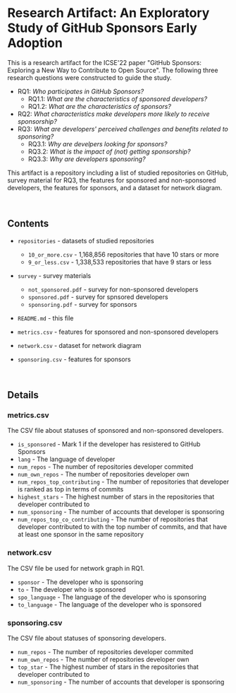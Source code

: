 # Research Artifact: An Exploratory Study of GitHub Sponsors Early Adoption
This is a research artifact for the ICSE'22 paper "GitHub Sponsors: Exploring a New Way to Contribute to Open Source". The following three research questions were constructed to guide the study.

* RQ1: *Who participates in GitHub Sponsors?*
    * RQ1.1: *What are the characteristics of sponsored developers?*
    * RQ1.2: *What are the characteristics of sponsors?*
* RQ2: *What characteristics make developers more likely to receive sponsorship?*
* RQ3: *What are developers' perceived challenges and benefits related to sponsoring?*
    * RQ3.1: *Why are develpers looking for sponsors?*
    * RQ3.2: *What is the impact of (not) getting sponsorship?*
    * RQ3.3: *Why are developers sponsoring?*

This artifact is a repository including a list of studied repositories on GitHub, survey material for RQ3, the features for sponsored and non-sponsored developers, the features for sponsors, and a dataset for network diagram.

<br>

## Contents
* `repositories` - datasets of studied repositories
    * `10_or_more.csv` - 1,168,856 repositories that have 10 stars or more
    * `9_or_less.csv` - 1,338,533 repositories that have 9 stars or less

* `survey` - survey materials
    * `not_sponsored.pdf` - survey for non-sponsored developers
    * `sponsored.pdf` - survey for spnsored developers
    * `sponsoring.pdf` - survey for sponsors

* `README.md` - this file

* `metrics.csv` - features for sponsored and non-sponsored developers

* `network.csv` - dataset for network diagram

* `sponsoring.csv` - features for sponsors

<br>

## Details
### metrics.csv
The CSV file about statuses of sponsored and non-sponsored developers.
* `is_sponsored` - Mark 1 if the developer has resistered to GitHub Sponsors
* `lang` - The language of developer
* `num_repos` - The number of repositories developer commited
* `num_own_repos` - The number of repositories developer own
* `num_repos_top_contributing` - The number of repositories that developer is ranked as top in terms of commits
* `highest_stars` - The highest number of stars in the repositories that developer contributed to
* `num_sponsoring` - The number of accounts that developer is sponsoring
* `num_repos_top_co_contributing` - The number of repositories that developer contributed to with the top number of commits, and that have at least one sponsor in the same repository

### network.csv
The CSV file be used for network graph in RQ1.
* `sponsor` - The developer who is sponsoring
* `to` - The developer who is sponsored
* `spo_language` - The language of the developer who is sponsoring
* `to_language` - The language of the developer who is sponsored

### sponsoring.csv
The CSV file about statuses of sponsoring developers.
* `num_repos` - The number of repositories developer commited
* `num_own_repos` - The number of repositories developer own
* `top_star` - The highest number of stars in the repositories that developer contributed to
* `num_sponsoring` - The number of accounts that developer is sponsoring